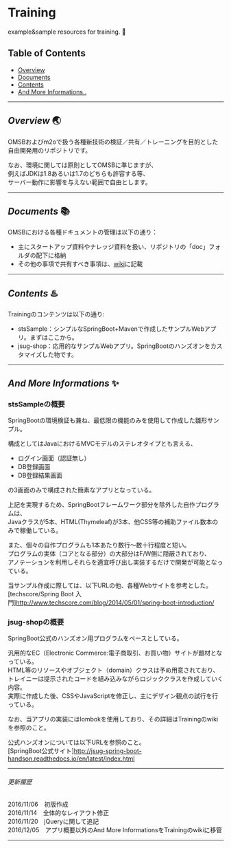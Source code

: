 ﻿# **Training**  
example&amp;sample resources for training. :baby:  
  
## Table of Contents  
  
* [Overview](#overview)  
* [Documents](#documents)  
* [Contents](#contents)  
* [And More Informations..](#informations)  
  
***  
  
## <a name="overview"> _Overview_ :earth_asia:  
OMSBおよびm2oで扱う各種新技術の検証／共有／トレーニングを目的とした  
自由開発用のリポジトリです。  
  
なお、環境に関しては原則としてOMSBに準じますが、  
例えばJDKは1.8あるいは1.7のどちらも許容する等、  
サーバー動作に影響を与えない範囲で自由とします。  
  
***  
  
## <a name="documents"> _Documents_ :books:  
OMSBにおける各種ドキュメントの管理は以下の通り：  
  
* 主にスタートアップ資料やナレッジ資料を扱い、リポジトリの「doc」フォルダの配下に格納  
* その他の事項で共有すべき事項は、[wiki](https://github.com/M2O-Workshop/OMSB/wiki)に記載  
  
***  
  
## <a name="contents"> _Contents_ :hotsprings:  
Trainingのコンテンツは以下の通り:  
  
* stsSample：シンプルなSpringBoot+Mavenで作成したサンプルWebアプリ。まずはここから。  
* jsug-shop：応用的なサンプルWebアプリ。SpringBootのハンズオンをカスタマイズした物です。  
  
***  
  
## <a name="informations"> _And More Informations_ :sparkles:  
  
### stsSampleの概要  
 SpringBootの環境検証も兼ね、最低限の機能のみを使用して作成した雛形サンプル。  
  
 構成としてはJavaにおけるMVCモデルのステレオタイプとも言える、
 * ログイン画面（認証無し）  
 * DB登録画面  
 * DB登録結果画面  
  
 の3画面のみで構成された簡素なアプリとなっている。  
  
 上記を実現するため、SpringBootフレームワーク部分を除外した自作プログラムは、  
 Javaクラスが5本、HTML(Thymeleaf)が3本、他CSS等の補助ファイル数本のみで稼働している。  
  
 また、個々の自作プログラムも1本あたり数行～数十行程度と短い。  
 プログラムの実体（コアとなる部分）の大部分はF/W側に隠蔽されており、  
 アノテーションを利用しそれらを適宜呼び出し実装するだけで開発が可能となっている。  
  
 当サンプル作成に際しては、以下URLの他、各種Webサイトを参考とした。  
 [techscore/Spring Boot 入門]http://www.techscore.com/blog/2014/05/01/spring-boot-introduction/  
  
### jsug-shopの概要  
 SpringBoot公式のハンズオン用プログラムをベースとしている。  
  
 汎用的なEC（Electronic Commerce:電子商取引、お買い物）サイトが題材となっている。  
 HTML等のリソースやオブジェクト（domain）クラスは予め用意されており、  
 トレイニーは提示されたコードを組み込みながらロジッククラスを作成していく内容。  
 実際に作成した後、CSSやJavaScriptを修正し、主にデザイン観点の試行を行っている。  
  
 なお、当アプリの実装にはlombokを使用しており、その詳細はTrainingのwikiを参照のこと。
  
 公式ハンズオンについては以下URLを参照のこと。  
 [SpringBoot公式サイト]http://jsug-spring-boot-handson.readthedocs.io/en/latest/index.html  
  
***  
  
  
###### 更新履歴  
 2016/11/06　初版作成  
 2016/11/14　全体的なレイアウト修正  
 2016/11/20　jQueryに関して追記  
 2016/12/05　アプリ概要以外のAnd More InformationsをTrainingのwikiに移管  
  
***  
